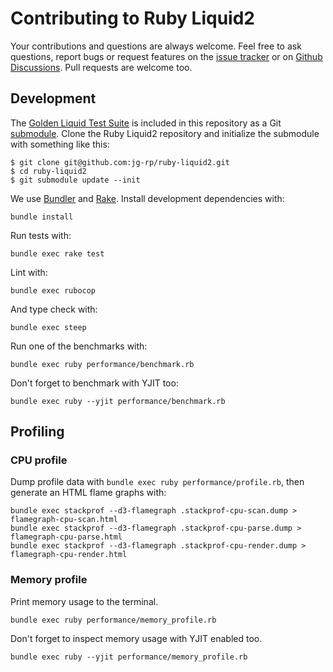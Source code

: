 # Contributing to Ruby Liquid2

Your contributions and questions are always welcome. Feel free to ask questions, report bugs or request features on the [issue tracker](https://github.com/jg-rp/ruby-liquid2/issues) or on [Github Discussions](https://github.com/jg-rp/ruby-liquid2/discussions). Pull requests are welcome too.

## Development

The [Golden Liquid Test Suite](https://github.com/jg-rp/golden-liquid) is included in this repository as a Git [submodule](https://git-scm.com/book/en/v2/Git-Tools-Submodules). Clone the Ruby Liquid2 repository and initialize the submodule with something like this:

```shell
$ git clone git@github.com:jg-rp/ruby-liquid2.git
$ cd ruby-liquid2
$ git submodule update --init
```

We use [Bundler](https://bundler.io/) and [Rake](https://ruby.github.io/rake/). Install development dependencies with:

```
bundle install
```

Run tests with:

```
bundle exec rake test
```

Lint with:

```
bundle exec rubocop
```

And type check with:

```
bundle exec steep
```

Run one of the benchmarks with:

```
bundle exec ruby performance/benchmark.rb
```

Don't forget to benchmark with YJIT too:

```
bundle exec ruby --yjit performance/benchmark.rb
```

## Profiling

### CPU profile

Dump profile data with `bundle exec ruby performance/profile.rb`, then generate an HTML flame graphs with:

```
bundle exec stackprof --d3-flamegraph .stackprof-cpu-scan.dump > flamegraph-cpu-scan.html
bundle exec stackprof --d3-flamegraph .stackprof-cpu-parse.dump > flamegraph-cpu-parse.html
bundle exec stackprof --d3-flamegraph .stackprof-cpu-render.dump > flamegraph-cpu-render.html
```

### Memory profile

Print memory usage to the terminal.

```
bundle exec ruby performance/memory_profile.rb
```

Don't forget to inspect memory usage with YJIT enabled too.

```
bundle exec ruby --yjit performance/memory_profile.rb
```
